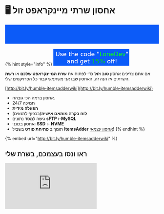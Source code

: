 # 🖥 אחסון שרתי מיינקראפט זול

![](../.gitbook/assets/MMICa0s.gif)

{% hint style="info" %}
![](<../.gitbook/assets/immagine (24).png>)

אם אתם צריכים אחסון **טוב** ו**זול** כדי לפתוח את **שרת המיינקראפט שלכם** או **רשת** השרתים אז הנה זה, האחסון שבו אני משתמש עבור כל הפרויקטים שלי.

[http://bit.ly/humble-itemsadderwiki](http://bit.ly/humble-itemsadderwiki)

* אחסון ברמה הכי גובהה.
*  תמיכה 24/7
* **הפעלה מידית**
* **לוח בקרה מותאם אישית**(בכפוף לתנאים)
* גישה למסד נתונים **sFTP** ו-**MySQL** 
* ואחסון בכונני **SSD** ו- **NVME**
* תומך ב **פתיחת פורט** בשביל **ItemsAdder** [אחסון עצמאי](../plugin-usage/resourcepack-hosting/resourcepack-self-hosting.md)!
{% endhint %}

{% embed url="http://bit.ly/humble-itemsadderwiki" %}

## ראו ונסו בעצמכם, בשרת שלי

![](http://www.matteodev.it/spigot/test\_server\_banner.php)

